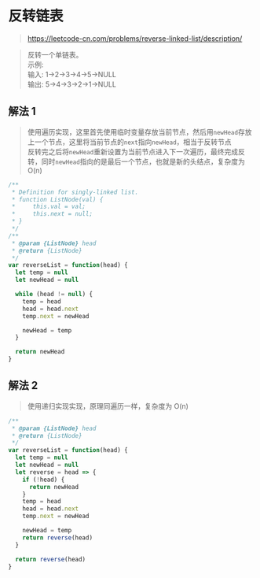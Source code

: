 # 反转链表

> https://leetcode-cn.com/problems/reverse-linked-list/description/

> 反转一个单链表。  
> 示例:  
> 输入: 1->2->3->4->5->NULL  
> 输出: 5->4->3->2->1->NULL

## 解法 1

> 使用遍历实现，这里首先使用临时变量存放当前节点，然后用`newHead`存放上一个节点，这里将当前节点的`next`指向`newHead`，相当于反转节点  
> 反转完之后将`newHead`重新设置为当前节点进入下一次遍历，最终完成反转，同时`newHead`指向的是最后一个节点，也就是新的头结点，复杂度为 O(n)

```javascript
/**
 * Definition for singly-linked list.
 * function ListNode(val) {
 *     this.val = val;
 *     this.next = null;
 * }
 */
/**
 * @param {ListNode} head
 * @return {ListNode}
 */
var reverseList = function(head) {
  let temp = null
  let newHead = null

  while (head != null) {
    temp = head
    head = head.next
    temp.next = newHead

    newHead = temp
  }

  return newHead
}
```

## 解法 2

> 使用递归实现实现，原理同遍历一样，复杂度为 O(n)

```javascript
/**
 * @param {ListNode} head
 * @return {ListNode}
 */
var reverseList = function(head) {
  let temp = null
  let newHead = null
  let reverse = head => {
    if (!head) {
      return newHead
    }
    temp = head
    head = head.next
    temp.next = newHead

    newHead = temp
    return reverse(head)
  }

  return reverse(head)
}
```
